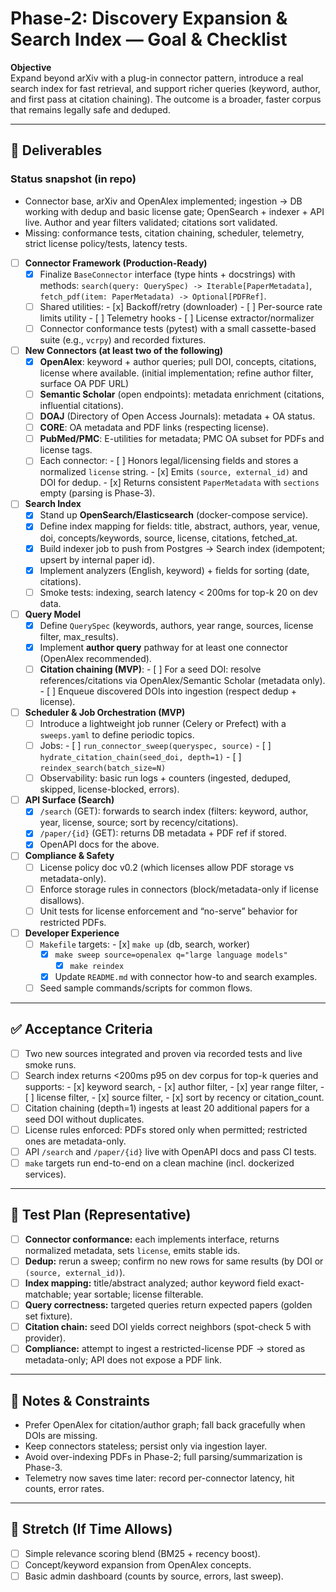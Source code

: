 # Phase-2: Discovery Expansion & Search Index — Goal & Checklist

**Objective**  
Expand beyond arXiv with a plug-in connector pattern, introduce a real search index for fast retrieval, and support richer queries (keyword, author, and first pass at citation chaining). The outcome is a broader, faster corpus that remains legally safe and deduped.

---

## 🎯 Deliverables

### Status snapshot (in repo)

- Connector base, arXiv and OpenAlex implemented; ingestion → DB working with dedup and basic license gate; OpenSearch + indexer + API live. Author and year filters validated; citations sort validated.
- Missing: conformance tests, citation chaining, scheduler, telemetry, strict license policy/tests, latency tests.

- [ ] **Connector Framework (Production-Ready)**
  - [x] Finalize `BaseConnector` interface (type hints + docstrings) with methods:
        `search(query: QuerySpec) -> Iterable[PaperMetadata]`, `fetch_pdf(item: PaperMetadata) -> Optional[PDFRef]`.
  - [ ] Shared utilities:
        - [x] Backoff/retry (downloader)
        - [ ] Per-source rate limits utility
        - [ ] Telemetry hooks
        - [ ] License extractor/normalizer
  - [ ] Connector conformance tests (pytest) with a small cassette-based suite (e.g., `vcrpy`) and recorded fixtures.

- [ ] **New Connectors (at least two of the following)**
  - [x] **OpenAlex**: keyword + author queries; pull DOI, concepts, citations, license where available. (initial implementation; refine author filter, surface OA PDF URL)
  - [ ] **Semantic Scholar** (open endpoints): metadata enrichment (citations, influential citations).
  - [ ] **DOAJ** (Directory of Open Access Journals): metadata + OA status.
  - [ ] **CORE**: OA metadata and PDF links (respecting license).
  - [ ] **PubMed/PMC**: E-utilities for metadata; PMC OA subset for PDFs and license tags.
  - [ ] Each connector:
        - [ ] Honors legal/licensing fields and stores a normalized `license` string.
        - [x] Emits `(source, external_id)` and DOI for dedup.
        - [x] Returns consistent `PaperMetadata` with `sections` empty (parsing is Phase-3).

- [ ] **Search Index**
  - [x] Stand up **OpenSearch/Elasticsearch** (docker-compose service).
  - [x] Define index mapping for fields: title, abstract, authors, year, venue, doi, concepts/keywords, source, license, citations, fetched_at.
  - [x] Build indexer job to push from Postgres → Search index (idempotent; upsert by internal paper id).
  - [x] Implement analyzers (English, keyword) + fields for sorting (date, citations).
  - [ ] Smoke tests: indexing, search latency < 200ms for top-k 20 on dev data.

- [ ] **Query Model**
  - [x] Define `QuerySpec` (keywords, authors, year range, sources, license filter, max_results).
  - [x] Implement **author query** pathway for at least one connector (OpenAlex recommended).
  - [ ] **Citation chaining (MVP)**:
        - [ ] For a seed DOI: resolve references/citations via OpenAlex/Semantic Scholar (metadata only).
        - [ ] Enqueue discovered DOIs into ingestion (respect dedup + license).

- [ ] **Scheduler & Job Orchestration (MVP)**
  - [ ] Introduce a lightweight job runner (Celery or Prefect) with a `sweeps.yaml` to define periodic topics.
  - [ ] Jobs:
        - [ ] `run_connector_sweep(queryspec, source)`
        - [ ] `hydrate_citation_chain(seed_doi, depth=1)`
        - [ ] `reindex_search(batch_size=N)`
  - [ ] Observability: basic run logs + counters (ingested, deduped, skipped, license-blocked, errors).

- [ ] **API Surface (Search)**
  - [x] `/search` (GET): forwards to search index (filters: keyword, author, year, license, source; sort by recency/citations).
  - [x] `/paper/{id}` (GET): returns DB metadata + PDF ref if stored.
  - [x] OpenAPI docs for the above.

- [ ] **Compliance & Safety**
  - [ ] License policy doc v0.2 (which licenses allow PDF storage vs metadata-only).
  - [ ] Enforce storage rules in connectors (block/metadata-only if license disallows).
  - [ ] Unit tests for license enforcement and “no-serve” behavior for restricted PDFs.

- [ ] **Developer Experience**
  - [ ] `Makefile` targets:
        - [x] `make up` (db, search, worker)
      - [x] `make sweep source=openalex q="large language models"`
        - [x] `make reindex`
      - [x] Update `README.md` with connector how-to and search examples.
  - [ ] Seed sample commands/scripts for common flows.

---

## ✅ Acceptance Criteria

- [ ] Two new sources integrated and proven via recorded tests and live smoke runs.
- [ ] Search index returns <200ms p95 on dev corpus for top-k queries and supports:
      - [x] keyword search,
      - [x] author filter,
      - [x] year range filter,
      - [ ] license filter,
      - [x] source filter,
      - [x] sort by recency or citation_count.
- [ ] Citation chaining (depth=1) ingests at least 20 additional papers for a seed DOI without duplicates.
- [ ] License rules enforced: PDFs stored only when permitted; restricted ones are metadata-only.
- [ ] API `/search` and `/paper/{id}` live with OpenAPI docs and pass CI tests.
- [ ] `make` targets run end-to-end on a clean machine (incl. dockerized services).

---

## 🔬 Test Plan (Representative)

- [ ] **Connector conformance:** each implements interface, returns normalized metadata, sets `license`, emits stable ids.
- [ ] **Dedup:** rerun a sweep; confirm no new rows for same results (by DOI or `(source, external_id)`).
- [ ] **Index mapping:** title/abstract analyzed; author keyword field exact-matchable; year sortable; license filterable.
- [ ] **Query correctness:** targeted queries return expected papers (golden set fixture).
- [ ] **Citation chain:** seed DOI yields correct neighbors (spot-check 5 with provider).
- [ ] **Compliance:** attempt to ingest a restricted-license PDF → stored as metadata-only; API does not expose a PDF link.

---

## 📌 Notes & Constraints

- Prefer OpenAlex for citation/author graph; fall back gracefully when DOIs are missing.
- Keep connectors stateless; persist only via ingestion layer.
- Avoid over-indexing PDFs in Phase-2; full parsing/summarization is Phase-3.
- Telemetry now saves time later: record per-connector latency, hit counts, error rates.

---

## 🌱 Stretch (If Time Allows)

- [ ] Simple relevance scoring blend (BM25 + recency boost).
- [ ] Concept/keyword expansion from OpenAlex concepts.
- [ ] Basic admin dashboard (counts by source, errors, last sweep).
